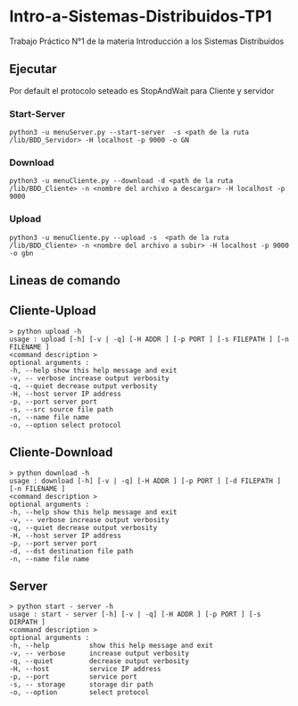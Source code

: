 # Intro-a-Sistemas-Distribuidos-TP1
Trabajo Práctico N°1 de la materia Introducción a los Sistemas Distribuidos

## Ejecutar

Por default el protocolo seteado es StopAndWait para Cliente y servidor 

### Start-Server

```
python3 -u menuServer.py --start-server  -s <path de la ruta /lib/BDD_Servidor> -H localhost -p 9000 -o GN
```

### Download 
```
python3 -u menuCliente.py --download -d <path de la ruta /lib/BDD_Cliente> -n <nombre del archivo a descargar> -H localhost -p 9000
```

### Upload 
```
python3 -u menuCliente.py --upload -s  <path de la ruta /lib/BDD_Cliente> -n <nombre del archivo a subir> -H localhost -p 9000 -o gbn
```

## Lineas de comando

## Cliente-Upload

```
> python upload -h
usage : upload [-h] [-v | -q] [-H ADDR ] [-p PORT ] [-s FILEPATH ] [-n FILENAME ]
<command description >
optional arguments :
-h, --help show this help message and exit
-v, -- verbose increase output verbosity
-q, --quiet decrease output verbosity
-H, --host server IP address
-p, --port server port
-s, --src source file path
-n, --name file name
-o, --option select protocol
```

## Cliente-Download
```
> python download -h
usage : download [-h] [-v | -q] [-H ADDR ] [-p PORT ] [-d FILEPATH ] [-n FILENAME ]
<command description >
optional arguments :
-h, --help show this help message and exit
-v, -- verbose increase output verbosity
-q, --quiet decrease output verbosity
-H, --host server IP address
-p, --port server port
-d, --dst destination file path
-n, --name file name
```
## Server

```
> python start - server -h
usage : start - server [-h] [-v | -q] [-H ADDR ] [-p PORT ] [-s DIRPATH ]
<command description >
optional arguments :
-h, --help          show this help message and exit
-v, -- verbose      increase output verbosity
-q, --quiet         decrease output verbosity
-H, --host          service IP address
-p, --port          service port
-s, -- storage      storage dir path
-o, --option        select protocol
```


